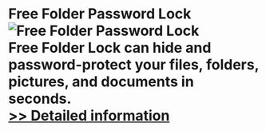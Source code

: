 # Free Folder Password Lock<br />![Free Folder Password Lock](https://mycommerce.akamaized.net/api/pimages/P300864161/BIG/300864161.PNG)<br />Free Folder Lock can hide and password-protect your files, folders, pictures, and documents in seconds.<br />[>> Detailed information](https://secure.shareit.com/shareit/product.html?productid=300864161&affiliateid=200057808)